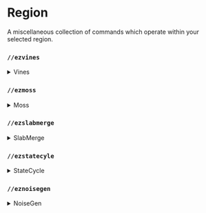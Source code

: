 # Region

A miscellaneous collection of commands which operate within your selected region.

### `//ezvines`

<details>

<summary>Vines</summary>

**`//ezvines <mask> <pattern> [percentage] [min_length] [max_length]`**

**`Alias: //vines`**

* **Mask**: Specifies the mask matching blocks to hang "vines" from.&#x20;
* **Pattern**: Determines the pattern of blocks to place.&#x20;
* **Percentage** (Default: 10%): Sets the percentage of blocks to hang vines from.&#x20;
* **Min Length** (Default: 2): Specifies the minimum vine length.&#x20;
* **Max Length** (Default: 5): Defines the maximum vine length.

<img src="../.gitbook/assets/ezvines_mask.gif" alt="" data-size="original"> **`<mask>`**

<img src="../.gitbook/assets/ezvines_percentage.gif" alt="" data-size="original"> **`[percentage]`**

<img src="../.gitbook/assets/ezvines_length.gif" alt="" data-size="original"> **`[min_length] [max_length]`**

</details>

### `//ezmoss`

<details>

<summary>Moss</summary>

**`//ezmoss <pattern> [amount] [smooth_radii] [smooth_iterations]`**

**`Alias: //moss`**

* **Pattern**: Determines the block pattern to use for the moss.&#x20;
* **Amount** (Default: 2.0): Specifies the amount of moss to place. Decimal values are allowed, and values are somewhat arbitrary.&#x20;
* **Smooth Radii** (Default: 1): Sets the smoothing radii for the moss placement. Can be one radius or three comma-separated radii, in the order of East/West, Up/Down, North/South.&#x20;
* **Smooth Iterations** (Default: 5): Defines the number of smoothing iterations to apply.

<img src="../.gitbook/assets/ezmoss_amount.gif" alt="" data-size="original"> **`[amount]`**

<img src="../.gitbook/assets/ezmoss_radius.gif" alt="" data-size="original"> **`[smooth_radii]`**

<img src="../.gitbook/assets/ezmoss_radii.gif" alt="" data-size="original"> **`[smooth_radii]`**

<img src="../.gitbook/assets/ezmoss_iterations.gif" alt="" data-size="original"> **`[smooth_iterations]`**

</details>

### `//ezslabmerge`

<details>

<summary>SlabMerge</summary>

**`//ezslabmerge <mask> [-b] [-t]`**

**`Alias: //slabmerge`**

* **Mask**: Specifies the mask to select which blocks to affect within the region.&#x20;
* **-b**: When used, will also convert bottom slabs to full blocks.&#x20;
* **-t**: When used, will also convert top slabs to full blocks.&#x20;

</details>

### `//ezstatecyle`

<details>

<summary>StateCycle</summary>

**`//ezstatecycle <mask> <state>`**

**`Alias: //statecycle`**

* **Mask**: Specifies the mask to select which blocks to affect within the region.&#x20;
* **State**: Identifies the block state value to cycle through for each block in the selection.

</details>

### `//eznoisegen`

<details>

<summary>NoiseGen</summary>

**`//eznoisegen <palette> <noise> [lowerThreshold] [upperThreshold] [-z <scale>] [-s <seed>] [-l <smear>] [-o <offset>] [-chnt]`**

**`Aliases: //noisegen | //ng`**

* **Palette**: Specifies the palette of blocks to use.&#x20;
* **Noise**: Defines the noise preset to use.&#x20;
* **Lower Threshold** (Default: 0): Sets the lower threshold for noise generation, with support for WorldEdit expressions.&#x20;
* **Upper Threshold** (Default: 0.5): Sets the upper threshold for noise generation, with support for WorldEdit expressions.&#x20;
* **-z** (Default: 1): Adjusts the scale of the noise.&#x20;
* **-s** (Default: -1): Sets the noise seed.&#x20;
* **-l** (Default: 0): Applies a vertical smear to 3D noise.&#x20;
* **-o** (Default: (0,0,0)): Offsets the noise generation coordinates by a given vector (X,Y,Z).&#x20;
* **-c**: When used, centers the noise generation on the world coordinates of the selection.&#x20;
* **-h**: Activates heightmap mode using 2D noise. \
  _Heightmap mode is only compatible with Cuboid, Cylinder, or Polygon region types._
* **-n**: Uses normalized (-1 to 1) selection-centered coordinates for noise generation.
* **-t**: Enables smooth mode, specifically for snow, water, and lava blocks in the palette \[Applicable only in heightmap mode].

</details>
